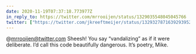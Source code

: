 ```yaml
---
date: 2020-11-19T07:37:18.773977Z
in_reply_to: https://twitter.com/mrrooijen/status/1329035548045045766
twitter: ["https://twitter.com/jkreeftmeijer/status/1329327871639293952"]
---
```

@mrrooijen@twitter.com Sheesh! You say “vandalizing” as if it were deliberate. I’d call this code beautifully dangerous. It’s poetry, Mike.
